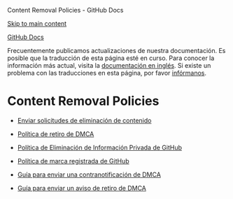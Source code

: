 Content Removal Policies - GitHub Docs

[Skip to main content](#main-content)

[](/es)[GitHub Docs](/es)

Frecuentemente publicamos actualizaciones de nuestra documentación. Es posible que la traducción de esta página esté en curso. Para conocer la información más actual, visita la [documentación en inglés](/en). Si existe un problema con las traducciones en esta página, por favor [infórmanos](https://github.com/contact?form[subject]=translation%20issue%20on%20docs.github.com&form[comments]=).

Content Removal Policies
==========

* [Enviar solicitudes de eliminación de contenido](/es/site-policy/content-removal-policies/submitting-content-removal-requests)

* [Política de retiro de DMCA](/es/site-policy/content-removal-policies/dmca-takedown-policy)

* [Política de Eliminación de Información Privada de GitHub](/es/site-policy/content-removal-policies/github-private-information-removal-policy)

* [Política de marca registrada de GitHub](/es/site-policy/content-removal-policies/github-trademark-policy)

* [Guía para enviar una contranotificación de DMCA](/es/site-policy/content-removal-policies/guide-to-submitting-a-dmca-counter-notice)

* [Guía para enviar un aviso de retiro de DMCA](/es/site-policy/content-removal-policies/guide-to-submitting-a-dmca-takedown-notice)

